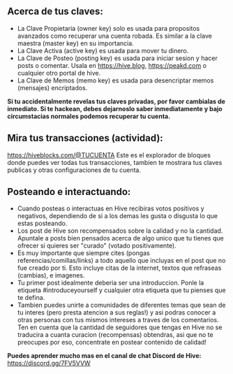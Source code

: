 ## Acerca de tus claves:
- La Clave Propietaria (owner key) solo es usada para propositos avanzados como recuperar una cuenta robada. Es similar a la clave maestra (master key) en su importancia.
- La Clave Activa (active key) es usada para mover tu dinero.
- La Clave de Posteo (posting key) es usada para iniciar sesion y hacer posts o comentar.
Usala en https://hive.blog, https://peakd.com o cualquier otro portal de hive.
- La Clave de Memos (memo key) es usada para desencriptar memos (mensajes) encriptados.

**Si tu accidentalmente revelas tus claves privadas, por favor cambialas de inmediato. Si te hackean, debes dejarnoslo saber inmediatamente y bajo circumstacias normales podemos recuperar tu cuenta.**

## Mira tus transacciones (actividad): 
https://hiveblocks.com/@TUCUENTA Este es el explorador de bloques donde puedes ver todas tus transacciones, tambien te mostrara tus claves publicas y otras configuraciones de tu cuenta.

## Posteando e interactuando:
- Cuando posteas o interactuas en Hive recibiras votos positivos y negativos, dependiendo de si a los demas les gusta o disgusta lo que estas posteando.
- Los post de Hive son recompensados sobre la calidad y no la cantidad. Apuntale a posts bien pensados acerca de algo unico que tu tienes que ofrecer si quieres ser "curado" (votado positivamente).
- Es muy importante que siempre cites (pongas referencias/comillas/links) a todo aquello que incluyas en el post que no fue creado por ti. Esto incluye citas de la internet, textos que refraseas (cambias), e imagenes.
- Tu primer post idealmente deberia ser una introduccion. Ponle la etiqueta #introduceyourself y cualquier otra etiqueta que tu pienses que te defina.
- Tambien puedes unirte a comunidades de diferentes temas que sean de tu interes (pero presta atencion a sus reglas!) y asi podras conocer a otras personas con tus mismos intereses a traves de los comentarios. Ten en cuenta que la cantidad de seguidores que tengas en Hive no se traducira a cuanta curacion (recompensas) obtendras, asi que no te preocupes por eso, concentrate en postear contenido de calidad!

**Puedes aprender mucho mas en el canal de chat Discord de Hive:** https://discord.gg/7FV5VVW
